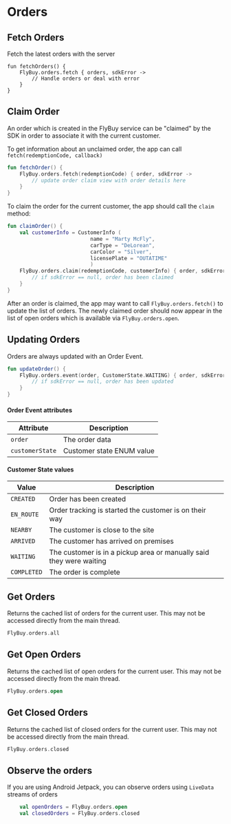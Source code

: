 # Orders

## Fetch Orders

Fetch the latest orders with the server

```
fun fetchOrders() {
    FlyBuy.orders.fetch { orders, sdkError ->
        // Handle orders or deal with error
    }
}
```

## Claim Order

An order which is created in the FlyBuy service can be "claimed" by the SDK in order to associate it with the current customer.

To get information about an unclaimed order, the app can call `fetch(redemptionCode, callback)`


```kotlin
fun fetchOrder() {
    FlyBuy.orders.fetch(redemptionCode) { order, sdkError ->
        // update order claim view with order details here
    }
}
```

To claim the order for the current customer, the app should call the `claim` method:

```kotlin
fun claimOrder() {
    val customerInfo = CustomerInfo (
                           name = "Marty McFly",
                           carType = "DeLorean",
                           carColor = "Silver",
                           licensePlate = "OUTATIME"
                           )
    FlyBuy.orders.claim(redemptionCode, customerInfo) { order, sdkError ->
        // if sdkError == null, order has been claimed
    }
}
```

After an order is claimed, the app may want to call `FlyBuy.orders.fetch()` to update the list of orders. The newly claimed order should now appear in the list of open orders which is available via `FlyBuy.orders.open`.

## Updating Orders

Orders are always updated with an Order Event. 

```kotlin
fun updateOrder() {
    FlyBuy.orders.event(order, CustomerState.WAITING) { order, sdkError ->
        // if sdkError == null, order has been updated
    }
}
```

#### Order Event attributes

| Attribute | Description            |
| --------- | ---------------------- |
| `order` | The order data |
| `customerState` | Customer state ENUM value |

#### Customer State values

| Value       | Description                                                         |
| ----------- | ------------------------------------------------------------------- |
| `CREATED`   | Order has been created                                              |
| `EN_ROUTE`  | Order tracking is started the customer is on their way              |
| `NEARBY`    | The customer is close to the site                                   |
| `ARRIVED`   | The customer has arrived on premises                                |
| `WAITING`   | The customer is in a pickup area or manually said they were waiting |
| `COMPLETED` | The order is complete                                               |


## Get Orders

Returns the cached list of orders for the current user. This may not be accessed directly from the main thread.

```kotlin
FlyBuy.orders.all
```

## Get Open Orders

Returns the cached list of open orders for the current user. This may not be accessed directly from the main thread.

```kotlin
FlyBuy.orders.open
```

## Get Closed Orders

Returns the cached list of closed orders for the current user. This may not be accessed directly from the main thread.

```kotlin
FlyBuy.orders.closed
```

## Observe the orders

If you are using Android Jetpack, you can observe orders using `LiveData` streams of orders

```kotlin
    val openOrders = FlyBuy.orders.open
    val closedOrders = FlyBuy.orders.closed
```

